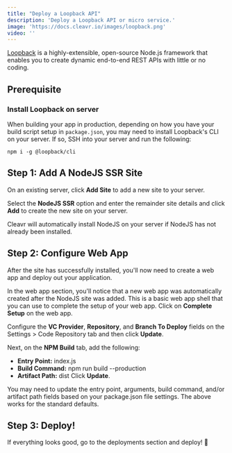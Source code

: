 ```yaml
---
title: "Deploy a Loopback API"
description: 'Deploy a Loopback API or micro service.'
image: 'https://docs.cleavr.io/images/loopback.png'
video: ''
---
```


[Loopback](https://loopback.io) is a highly-extensible, open-source Node.js framework that enables you to create dynamic end-to-end REST APIs with little or no coding.


## Prerequisite

### Install Loopback on server
When building your app in production, depending on how you have your build script setup in `package.json`, you may need to install Loopback's CLI on your 
server. If so, SSH into your server and run the following: 

```bashscript
npm i -g @loopback/cli
```

## Step 1: Add A NodeJS SSR Site

On an existing server, click **Add Site** to add a new site to your server. 

Select the **NodeJS SSR** option and enter the remainder site details and click **Add** to create the new site on your server. 

Cleavr will automatically install NodeJS on your server if NodeJS has not already been installed.  

## Step 2: Configure Web App

After the site has successfully installed, you'll now need to create a web app and deploy out your application. 

In the web app section, you'll notice that a new web app was automatically created after the NodeJS site was added. This is a basic web app shell
that you can use to complete the setup of your web app. Click on **Complete Setup** on the web app. 

Configure the **VC Provider**, **Repository**, and **Branch To Deploy** fields on the Settings > Code Repository tab and then click **Update**.

Next, on the **NPM Build** tab, add the following: 
- **Entry Point:** index.js
- **Build Command:** npm run build --production
- **Artifact Path:** dist
Click **Update**. 

<base-info>
You may need to update the entry point, arguments, build command, and/or artifact path fields based on your package.json file settings. 
The above works for the standard defaults.
</base-info>

## Step 3: Deploy! 
If everything looks good, go to the deployments section and deploy! 🚀
